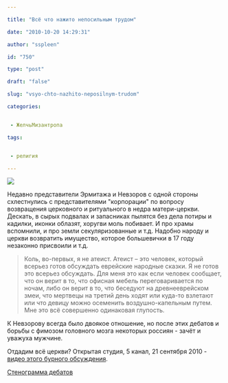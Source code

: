 ```yaml
---

title: "Всё что нажито непосильным трудом"

date: "2010-10-20 14:29:31"

author: "sspleen"

id: "750"

type: "post"

draft: "false"

slug: "vsyo-chto-nazhito-neposilnym-trudom"

categories:


 - ЖелчьМизантропа

tags:


 - религия

---
```

[![](/uploads/2012/05/Чувствуешь-разницу.jpg)](/2010/10/vsyo-chto-nazhito-neposilnym-trudom/chuvstvuesh-raznicu/)  
  
Недавно представители Эрмитажа и Невзоров с одной стороны схлестнулись с представителями "корпорации" по вопросу возвращения церковного и ритуального в недра матери-церкви. Дескать, в сырых подвалах и запасниках пылятся без дела потиры и кадилки, иконки облазят, хоругви моль побивает. И про храмы вспомнили, и про земли секуляризованные и т.д. Надобно народу и церкви возвратить имущество, которое большевички в 17 году незаконно присвоили и т.д.  

> Коль, во-первых, я не атеист. Атеист – это человек, который всерьез готов обсуждать еврейские народные сказки. Я не готов это всерьез обсуждать. Для меня это как если человек сообщает, что он верит в то, что офисная мебель переговаривается по ночам, либо он верит в то, что беседуют на древнееврейском змеи, что мертвецы на третий день ходят или куда-то взлетают или что девицу можно осеменить воздушно-капельным путем. Мне это всё совершенно одинаковая глупость.

  
К Невзорову всегда было двоякое отношение, но после этих дебатов и борьбы с фимозом головного мозга некоторых россиян - зачёт и уважуха мужчине.  
  
Отдадим всё церкви? Открытая студия, 5 канал, 21 сентября 2010 - [видео этого бурного обсуждения](http://hauteecole.ru/ru/press.php?sid=0&id=987).  
  
[Стенограмма дебатов](http://hauteecole.ru/ru/public.php?sid=0&id=994)